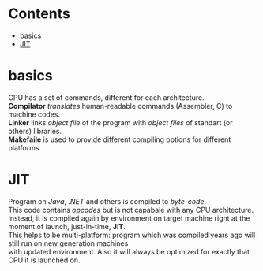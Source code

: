 # Contents

- [basics](#basics)
- [JIT](#JIT)

# basics
CPU has a set of commands, different for each architecture.  
**Compilator** *translates* human-readable commands (Assembler, C) to machine codes.  
**Linker** links *object file* of the program with *object files* of standart (or others) libraries.  
**Makefaile** is used to provide different compiling options for different platforms. 

# JIT
Program on *Java*, *.NET* and others is compiled to *byte-code*.  
This code contains *opcodes* but is not capabale with any CPU architecture.  
Instead, it is compiled again by environment on target machine right at the moment of launch, just-in-time, **JIT**.  
This helps to be multi-platform: program which was compiled years ago will still run on new generation machines  
with updated environment. Also it will always be optimized for exactly that CPU it is launched on.
